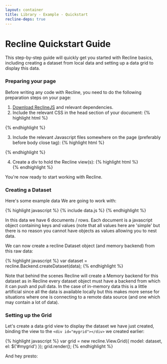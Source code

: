 ```yaml
---
layout: container
title: Library - Example - Quickstart
recline-deps: true
---
```


<div class="page-header">
  <h1>
    Recline Quickstart Guide
  </h1>
</div>

This step-by-step guide will quickly get you started with Recline basics, including creating a dataset from local data and setting up a data grid to display this data.

### Preparing your page

Before writing any code with Recline, you need to do the following preparation steps on your page:

1. [Download ReclineJS](download.html) and relevant dependencies.
2. Include the relevant CSS in the head section of your document:
    {% highlight html %}
<!-- you do not have to use bootstrap but we use it by default -->
<link rel="stylesheet" href="vendor/bootstrap/2.0.2/css/bootstrap.css" />
<!-- CSS for relevant view components - here we just have grid -->
<link rel="stylesheet" href="css/grid.css" />{% endhighlight %}

3. Include the relevant Javascript files somewhere on the page (preferably before body close tag):
    {% highlight html %}
<!-- 3rd party dependencies -->
<script type="text/javascript" src="vendor/jquery/1.7.1/jquery.js"></script>
<script type="text/javascript" src="vendor/underscore/1.1.6/underscore.js"></script>
<script type="text/javascript" src="vendor/backbone/0.5.1/backbone.js"></script>
<script type="text/javascript" src="vendor/jquery.mustache.js"></script>
<!-- note that we could include individual components rather than whole of recline e.g.
<script type="text/javascript" src="src/model.js"></script>
<script type="text/javascript" src="src/backend/base.js"></script>
<script type="text/javascript" src="src/backend/memory.js"></script>
<script type="text/javascript" src="src/view-grid.js"></script>
-->
<script type="text/javascript" src="recline.js"></script>{% endhighlight %}

4. Create a div to hold the Recline view(s):
    {% highlight html %}
    <div id="mygrid"></div>{% endhighlight %}

You're now ready to start working with Recline.

### Creating a Dataset

Here's some example data We are going to work with:

{% highlight javascript %}
{% include data.js %}
{% endhighlight %}

In this data we have 6 documents / rows. Each document is a javascript object
containing keys and values (note that all values here are 'simple' but there is
no reason you cannot have objects as values allowing you to nest data.

We can now create a recline Dataset object (and memory backend) from this raw data: 

{% highlight javascript %}
var dataset = recline.Backend.createDataset(data);
{% endhighlight %}

Note that behind the scenes Recline will create a Memory backend for this dataset as in Recline every dataset object must have a backend from which it can push and pull data. In the case of in-memory data this is a little artificial since all the data is available locally but this makes more sense for situations where one is connecting to a remote data source (and one which may contain a lot of data).


### Setting up the Grid

Let's create a data grid view to display the dataset we have just created, binding the view to the `<div id="mygrid"></div>` we created earlier:

{% highlight javascript %}
var grid = new recline.View.Grid({
  model: dataset,
  el: $('#mygrid')
});
grid.render();
{% endhighlight %}

And hey presto:

<div id="mygrid" class="recline-read-only" style="margin-bottom: 30px; margin-top: -20px;">&nbsp;</div>

<script type="text/javascript">
{% include data.js %}
var dataset = recline.Backend.createDataset(data);
var $el = $('#mygrid');
var grid = new recline.View.Grid({
  model: dataset,
});
$el.append(grid.el);
grid.render();
</script>

